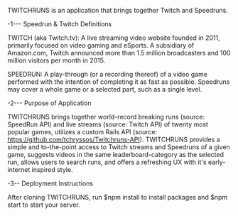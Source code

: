 
TWITCHRUNS is an application that brings together Twitch and Speedruns.

-1--- Speedrun & Twitch Definitions 

TWITCH (aka Twitch.tv):  A live streaming video website founded in 2011, primarily 
focused on video gaming and eSports. A subsidiary of Amazon.com, Twitch announced more 
than 1.5 million broadcasters and 100 million visitors per month in 2015.

SPEEDRUN: A play-through (or a recording thereof) of a video game performed with 
the intention of completing it as fast as possible. Speedruns may cover a whole 
game or a selected part, such as a single level.

-2--- Purpose of Application

TWITCHRUNS brings together world-record breaking runs (source: SpeedRun API) and 
live streams (source: Twitch API) of twenty most popular games, utilizes a custom 
Rails API (source: https://github.com/tchryssos/Twitchruns-API).
TWITCHRUNS provides a simple and to-the-point access to Twitch streams and Speedruns of 
a given game, suggests videos in the same leaderboard-category as the selected run, allows
users to search runs, and offers a refreshing UX with it's early-internet inspired style. 

-3-- Deployment Instructions

After cloning TWITCHRUNS, run $npm install to install packages and $npm start to start 
your server.

